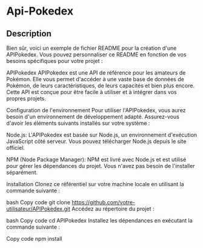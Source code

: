 # Api-Pokedex

## Description


Bien sûr, voici un exemple de fichier README pour la création d'une APIPokedex. Vous pouvez personnaliser ce README en fonction de vos besoins spécifiques pour votre projet :

APIPokedex
APIPokedex est une API de référence pour les amateurs de Pokémon. Elle vous permet d'accéder à une vaste base de données de Pokémon, de leurs caractéristiques, de leurs capacités et bien plus encore. Cette API est conçue pour être facile à utiliser et à intégrer dans vos propres projets.

Configuration de l'environnement
Pour utiliser l'APIPokedex, vous aurez besoin d'un environnement de développement adapté. Assurez-vous d'avoir les éléments suivants installés sur votre système :

Node.js: L'APIPokedex est basée sur Node.js, un environnement d'exécution JavaScript côté serveur. Vous pouvez télécharger Node.js depuis le site officiel.

NPM (Node Package Manager): NPM est livré avec Node.js et est utilisé pour gérer les dépendances du projet. Vous n'avez pas besoin de l'installer séparément.

Installation
Clonez ce référentiel sur votre machine locale en utilisant la commande suivante :

bash
Copy code
git clone https://github.com/votre-utilisateur/APIPokedex.git
Accédez au répertoire du projet :

bash
Copy code
cd APIPokedex
Installez les dépendances en exécutant la commande suivante :

Copy code
npm install
